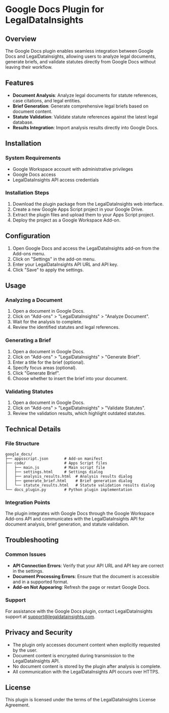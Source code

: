# Google Docs Plugin for LegalDataInsights

## Overview

The Google Docs plugin enables seamless integration between Google Docs and LegalDataInsights, allowing users to analyze legal documents, generate briefs, and validate statutes directly from Google Docs without leaving their workflow.

## Features

- **Document Analysis**: Analyze legal documents for statute references, case citations, and legal entities.
- **Brief Generation**: Generate comprehensive legal briefs based on document content.
- **Statute Validation**: Validate statute references against the latest legal database.
- **Results Integration**: Import analysis results directly into Google Docs.

## Installation

### System Requirements

- Google Workspace account with administrative privileges
- Google Docs access
- LegalDataInsights API access credentials

### Installation Steps

1. Download the plugin package from the LegalDataInsights web interface.
2. Create a new Google Apps Script project in your Google Drive.
3. Extract the plugin files and upload them to your Apps Script project.
4. Deploy the project as a Google Workspace Add-on.

## Configuration

1. Open Google Docs and access the LegalDataInsights add-on from the Add-ons menu.
2. Click on "Settings" in the add-on menu.
3. Enter your LegalDataInsights API URL and API key.
4. Click "Save" to apply the settings.

## Usage

### Analyzing a Document

1. Open a document in Google Docs.
2. Click on "Add-ons" > "LegalDataInsights" > "Analyze Document".
3. Wait for the analysis to complete.
4. Review the identified statutes and legal references.

### Generating a Brief

1. Open a document in Google Docs.
2. Click on "Add-ons" > "LegalDataInsights" > "Generate Brief".
3. Enter a title for the brief (optional).
4. Specify focus areas (optional).
5. Click "Generate Brief".
6. Choose whether to insert the brief into your document.

### Validating Statutes

1. Open a document in Google Docs.
2. Click on "Add-ons" > "LegalDataInsights" > "Validate Statutes".
3. Review the validation results, which highlight outdated statutes.

## Technical Details

### File Structure

```
google_docs/
├── appsscript.json       # Add-on manifest
├── code/                 # Apps Script files
│   ├── main.js           # Main script file
│   ├── settings.html     # Settings dialog
│   ├── analysis_results.html  # Analysis results dialog
│   ├── generate_brief.html    # Brief generation dialog
│   └── statute_results.html   # Statute validation results dialog
└── docs_plugin.py        # Python plugin implementation
```

### Integration Points

The plugin integrates with Google Docs through the Google Workspace Add-ons API and communicates with the LegalDataInsights API for document analysis, brief generation, and statute validation.

## Troubleshooting

### Common Issues

- **API Connection Errors**: Verify that your API URL and API key are correct in the settings.
- **Document Processing Errors**: Ensure that the document is accessible and in a supported format.
- **Add-on Not Appearing**: Refresh the page or restart Google Docs.

### Support

For assistance with the Google Docs plugin, contact LegalDataInsights support at support@legaldatainsights.com.

## Privacy and Security

- The plugin only accesses document content when explicitly requested by the user.
- Document content is encrypted during transmission to the LegalDataInsights API.
- No document content is stored by the plugin after analysis is complete.
- All communication with the LegalDataInsights API occurs over HTTPS.

## License

This plugin is licensed under the terms of the LegalDataInsights License Agreement.